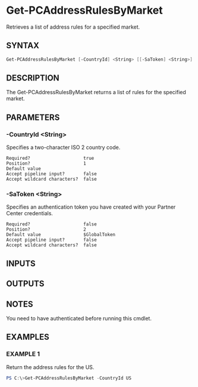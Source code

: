 # Get-PCAddressRulesByMarket

Retrieves a list of address rules for a specified market.

## SYNTAX

```powershell
Get-PCAddressRulesByMarket [-CountryId] <String> [[-SaToken] <String>] [<CommonParameters>]
```

## DESCRIPTION

The Get-PCAddressRulesByMarket returns a list of rules for the specified market.

## PARAMETERS

### -CountryId &lt;String&gt;

Specifies a two-character ISO 2 country code.

```
Required?                    true
Position?                    1
Default value
Accept pipeline input?       false
Accept wildcard characters?  false
```

### -SaToken &lt;String&gt;

Specifies an authentication token you have created with your Partner Center credentials.

```
Required?                    false
Position?                    2
Default value                $GlobalToken
Accept pipeline input?       false
Accept wildcard characters?  false
```

## INPUTS

## OUTPUTS

## NOTES

You need to have authenticated before running this cmdlet.

## EXAMPLES

### EXAMPLE 1

Return the address rules for the US.

```powershell
PS C:\>Get-PCAddressRulesByMarket -CountryId US
```
